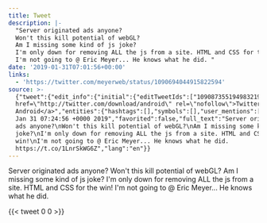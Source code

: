 ```yaml
---
title: Tweet
description: |-
  "Server originated ads anyone?
  Won't this kill potential of webGL?
  Am I missing some kind of js joke?
  I'm only down for removing ALL the js from a site. HTML and CSS for the win!
  I'm not going to @ Eric Meyer... He knows what he did. "
date: '2019-01-31T07:01:56+00:00'
links:
  - 'https://twitter.com/meyerweb/status/1090694044915822594'
source: >-
  {"tweet":{"edit_info":{"initial":{"editTweetIds":["1090873551949832193"],"editableUntil":"2019-01-31T08:24:56.892Z","editsRemaining":"5","isEditEligible":true}},"retweeted":false,"source":"<a
  href=\"http://twitter.com/download/android\" rel=\"nofollow\">Twitter for
  Android</a>","entities":{"hashtags":[],"symbols":[],"user_mentions":[],"urls":[{"url":"https://t.co/1LnrSkWG6Z","expanded_url":"https://twitter.com/meyerweb/status/1090694044915822594","display_url":"twitter.com/meyerweb/statu…","indices":["233","256"]}]},"display_text_range":["0","256"],"favorite_count":"0","id_str":"1090873551949832193","truncated":false,"retweet_count":"0","id":"1090873551949832193","possibly_sensitive":false,"created_at":"Thu
  Jan 31 07:24:56 +0000 2019","favorited":false,"full_text":"Server originated
  ads anyone?\nWon't this kill potential of webGL?\nAm I missing some kind of js
  joke?\nI'm only down for removing ALL the js from a site. HTML and CSS for the
  win!\nI'm not going to @ Eric Meyer... He knows what he did.
  https://t.co/1LnrSkWG6Z","lang":"en"}}
---
```

Server originated ads anyone?
Won't this kill potential of webGL?
Am I missing some kind of js joke?
I'm only down for removing ALL the js from a site. HTML and CSS for the win!
I'm not going to @ Eric Meyer... He knows what he did. 
    
{{< tweet 0 0 >}}
    

